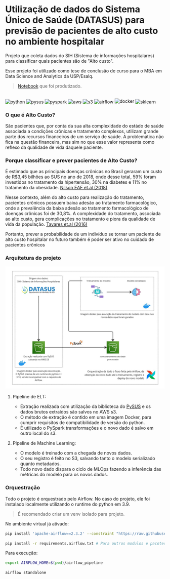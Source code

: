 # Utilização de dados do Sistema Único de Saúde (DATASUS) para previsão de pacientes de alto custo no ambiente hospitalar

Projeto que coleta dados do SIH (Sistema de informações hospitalares) para classificar quais pacientes são de "Alto custo".

Esse projeto foi utilizado como tese de conclusão de curso para o MBA em Data Science and Analytics da USP/Esalq.

> [Notebook](docs/preditor_altoCusto.ipynb) que foi produtizado.

<div style="display: inline_block"><br>
  <img align="center" alt="python" height="50" width="60" src="https://cdn.jsdelivr.net/gh/devicons/devicon/icons/python/python-original.svg">
  <img align="center" alt="pysus" height="50" width="60" src="https://avatars.githubusercontent.com/u/17177635?s=48&v=4">
  <img align="center" alt="pyspark" height="50" width="60" src="https://cdn.jsdelivr.net/gh/devicons/devicon@latest/icons/apachespark/apachespark-original-wordmark.svg">
  <img align="center" alt="aws" height="50" width="60" src="https://cdn.jsdelivr.net/gh/devicons/devicon@latest/icons/amazonwebservices/amazonwebservices-original-wordmark.svg">
  <img align="center" alt="s3" height="50" width="60" src="https://cdn.worldvectorlogo.com/logos/amazon-s3-simple-storage-service.svg">
  <img align="center" alt="airflow" height="50" width="60" src="https://cdn.jsdelivr.net/gh/devicons/devicon@latest/icons/apacheairflow/apacheairflow-original.svg">
  <img algin="center" alt="docker" height="50" width="60" src="https://cdn.jsdelivr.net/gh/devicons/devicon@latest/icons/docker/docker-original-wordmark.svg">
  <img align="center" alt="sklearn" height="50" width="60" src="https://cdn.jsdelivr.net/gh/devicons/devicon@latest/icons/scikitlearn/scikitlearn-original.svg"> 
</div>       

### O que é Alto Custo?

São pacientes que, por conta da sua alta complexidade do estádo de saúde associada a condições crônicas e tratamento complexos, utilizam grande parte dos recursos financeiros de um serviço de saúde. A problemática não fica na questão financeira, mas sim no que esse valor representa como reflexo da qualidade de vída daquele paciente.

### Porque classificar e prever pacientes de Alto Custo?

É estimado que as principais doenças crônicas no Brasil geraram um custo de R$3,45
bilhões ao SUS no ano de 2018, onde desse total, 59% foram investidos no tratamento da
hipertensão, 30% na diabetes e 11% no tratamento da obesidade. [Nilson EAF
et.al (2018)](https://doi.org/10.26633/RPSP.2020.32)

Nesse contexto, além do alto custo para realização do tratamento, pacientes crônicos
possuem baixa adesão ao tratamento farmacológico, onde a prevalência da baixa adesão ao tratamento farmacológico de doenças crônicas foi de 30,8%. A complexidade do tratamento, associada ao alto custo, gera complicações no tratamento e piora da qualidade de vida da população. [Tavares et.al (2016)](https://www.scielo.br/j/rsp/a/R8pG5F3d3Qwx5Xz7dt6K6nx/?format=pdf)

Portanto, prever a probabilidade de um indivíduo se tornar um paciente de alto custo hospitalar no futuro também é poder ser ativo no cuidado de pacientes crônicos

### Arquitetura do projeto

![arquitetura](docs/[GitHub]%20Arch%20-%20alto%20custo%20sus.png)

1. Pipeline de ELT: 
     - Extração realizada com utilização da biblioteca do [PySUS](https://github.com/AlertaDengue/PySUS) e os dados brutos extraídos são salvos no AWS s3.
     - O método de extração é contido em uma imagem Docker, para cumprir requisitos de compatibilidade de versão do python. 
     - É utilizado o PySpark transformações e o novo dado é salvo em outro local do s3.

2. Pipeline de Machine Learning:
     - O modelo é treinado com a chegada de novos dados.
     - O seu registro é feito no S3, salvando tanto o modelo serializado quanto metadados.
     - Todo novo dado dispara o ciclo de MLOps fazendo a inferência das métricas do modelo para os novos dados.

### Orquestração

Todo o projeto é orquestrado pelo Airflow. No caso do projeto, ele foi instalado localmente utilizando o runtime do python em 3.9.

> É recomendado criar um venv isolado para projeto.

No ambiente virtual já ativado:

```bash
pip install 'apache-airflow==2.3.2' --constraint "https://raw.githubusercontent.com/apache/airflow/constraints-2.3.2/constraints-3.9.txt"
```
```bash
pip install -r requirements.airflow.txt # Para outros modulos e pacotes
```

Para execução:
```bash
export AIRFLOW_HOME=$(pwd)/airflow_pipeline
```

```bash
airflow standalone
```
